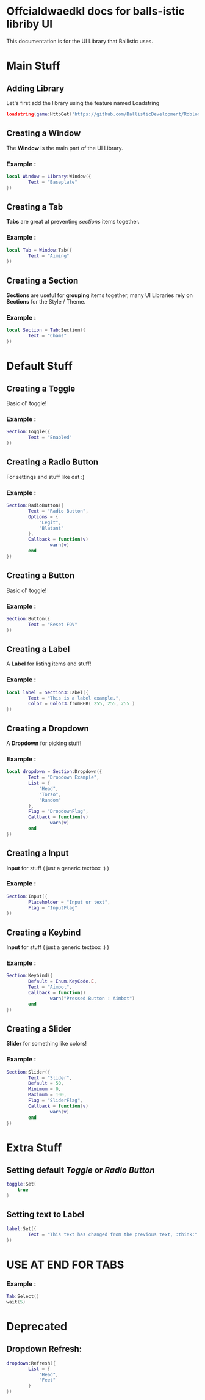 # Offcialdwaedkl docs for balls-istic libriby UI

This documentation is for the UI Library that Ballistic uses.


# Main Stuff

## Adding Library

Let's first add the library using the feature named Loadstring 

```lua
loadstring(game:HttpGet("https://github.com/BallisticDevelopment/Roblox/blob/main/library.lua"), true)()
```

## Creating a Window
The **Window** is the main part of the UI Library.


### Example :
```lua
local Window = Library:Window({
		Text = "Baseplate"
})
```

## Creating a Tab
**Tabs** are great at preventing *sections* items together.


### Example :
```lua
local Tab = Window:Tab({
		Text = "Aiming"
})
```

## Creating a Section
**Sections** are useful for **grouping** items together, many UI Libraries rely on **Sections** for the Style / Theme.

### Example :
```lua
local Section = Tab:Section({
		Text = "Chams"
})
```

# Default Stuff

## Creating a Toggle
Basic ol' toggle!

### Example :
```lua
Section:Toggle({
		Text = "Enabled"
})
```

## Creating a Radio Button
For settings and stuff like dat :)

### Example :
```lua
Section:RadioButton({
		Text = "Radio Button",
		Options = {
			"Legit",
			"Blatant"
		},
		Callback = function(v)
				warn(v)
		end
})
```

## Creating a Button
Basic ol' toggle!

### Example :
```lua
Section:Button({
		Text = "Reset FOV"
})
```

## Creating a Label
A **Label** for listing items and stuff!

### Example :
```lua
local label = Section3:Label({
		Text = "This is a label example.",
		Color = Color3.fromRGB( 255, 255, 255 )
})
```

## Creating a Dropdown
A **Dropdown** for picking stuff!

### Example :
```lua
local dropdown = Section:Dropdown({
		Text = "Dropdown Example",
		List = {
			"Head",
			"Torso",
			"Random"
		},
		Flag = "DropdownFlag",
		Callback = function(v)
				warn(v)
		end
})
```

## Creating a Input
**Input** for stuff ( just a generic textbox :) )

### Example :
```lua
Section:Input({
		Placeholder = "Input ur text",
		Flag = "InputFlag"
})
```

## Creating a Keybind
**Input** for stuff ( just a generic textbox :) )

### Example :
```lua
Section:Keybind({
		Default = Enum.KeyCode.E,
		Text = "Aimbot",
		Callback = function()
				warn("Pressed Button : Aimbot")
		end
})
```

## Creating a Slider
**Slider** for something like colors!

### Example :
```lua
Section:Slider({
		Text = "Slider",
		Default = 50,
		Minimum = 0,
		Maximum = 100,
		Flag = "SliderFlag",
		Callback = function(v)
				warn(v)
		end
})
```

# Extra Stuff

## Setting default *Toggle* or *Radio Button*
```lua
toggle:Set(
	true
)
```

## Setting text to Label
```lua
label:Set({
		Text = "This text has changed from the previous text, :think:"
})
```

# USE AT END FOR TABS

### Example :
```lua
Tab:Select()
wait(5)
```

# Deprecated

## Dropdown Refresh:
```lua
dropdown:Refresh({
		List = {
			"Head", 
			"Feet"
		}
})
```
